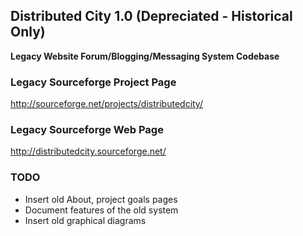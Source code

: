 ## Distributed City 1.0 (Depreciated - Historical Only)
**Legacy Website Forum/Blogging/Messaging System Codebase**

### Legacy Sourceforge Project Page
http://sourceforge.net/projects/distributedcity/

### Legacy Sourceforge Web Page
http://distributedcity.sourceforge.net/

### TODO
* Insert old About, project goals pages
* Document features of the old system
* Insert old graphical diagrams
